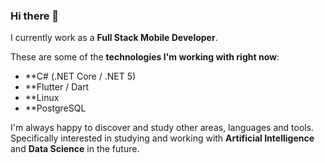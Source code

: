 ### Hi there 👋

I currently work as a **Full Stack Mobile Developer**.

These are some of the **technologies I'm working with right now**: 
* **C# (.NET Core / .NET 5)
* **Flutter / Dart
* **Linux
* **PostgreSQL
                                                               
I'm always happy to discover and study other areas, languages and tools.
Specifically interested in studying and working with **Artificial Intelligence** and **Data Science** in the future.
                                                                  


<!--
**pedrobrun/pedrobrun** is a ✨ _special_ ✨ repository because its `README.md` (this file) appears on your GitHub profile.

Here are some ideas to get you started:

- 🔭 I’m currently working on ...
- 🌱 I’m currently learning ...
- 👯 I’m looking to collaborate on ...
- 🤔 I’m looking for help with ...
- 💬 Ask me about ...
- 📫 How to reach me: ...
- 😄 Pronouns: ...
- ⚡ Fun fact: ...
-->
